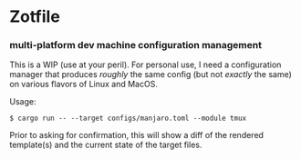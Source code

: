 # Zotfile

### multi-platform dev machine configuration management

This is a WIP (use at your peril). For personal use, I need a configuration manager that produces *roughly* the same config (but not *exactly* the same) on various flavors of Linux and MacOS.

Usage:

```shell
$ cargo run -- --target configs/manjaro.toml --module tmux
```

Prior to asking for confirmation, this will show a diff of the rendered template(s) and the current state of the target files.
